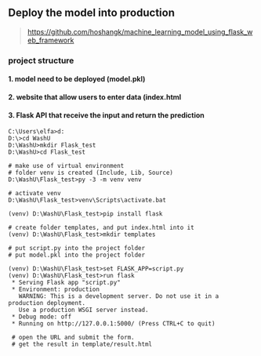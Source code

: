 ## Deploy the model  into production
> https://github.com/hoshangk/machine_learning_model_using_flask_web_framework  
  
  
### project structure

#### 1. model need to be deployed (model.pkl)
#### 2. website that allow users to enter data (index.html
#### 3. Flask API that receive the input and return the prediction

```
C:\Users\elfa>d:
D:\>cd WashU
D:\WashU>mkdir Flask_test
D:\WashU>cd Flask_test

# make use of virtual environment
# folder venv is created (Include, Lib, Source)
D:\WashU\Flask_test>py -3 -m venv venv

# activate venv
D:\WashU\Flask_test>venv\Scripts\activate.bat

(venv) D:\WashU\Flask_test>pip install flask

# create folder templates, and put index.html into it
(venv) D:\WashU\Flask_test>mkdir templates

# put script.py into the project folder
# put model.pkl into the project folder

(venv) D:\WashU\Flask_test>set FLASK_APP=script.py
(venv) D:\WashU\Flask_test>run flask
 * Serving Flask app "script.py"
 * Environment: production
   WARNING: This is a development server. Do not use it in a production deployment.
   Use a production WSGI server instead.
 * Debug mode: off
 * Running on http://127.0.0.1:5000/ (Press CTRL+C to quit)
 
 # open the URL and submit the form.
 # get the result in template/result.html
```
